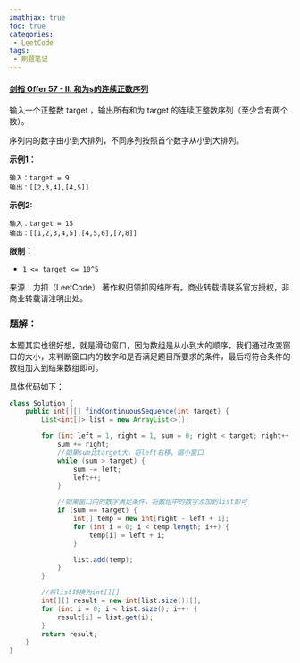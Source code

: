 ```yaml
---
zmathjax: true
toc: true
categories:
 - LeetCode
tags:
 - 刷题笔记
---
```


#### [剑指 Offer 57 - II. 和为s的连续正数序列](https://leetcode-cn.com/problems/he-wei-sde-lian-xu-zheng-shu-xu-lie-lcof/)

输入一个正整数 target ，输出所有和为 target 的连续正整数序列（至少含有两个数）。

序列内的数字由小到大排列，不同序列按照首个数字从小到大排列。

<!--more-->

**示例1：**

```
输入：target = 9
输出：[[2,3,4],[4,5]]
```

**示例2:**

```
输入：target = 15
输出：[[1,2,3,4,5],[4,5,6],[7,8]]
```

**限制：**

- `1 <= target <= 10^5`

来源：力扣（LeetCode）
著作权归领扣网络所有。商业转载请联系官方授权，非商业转载请注明出处。

### 题解：

本题其实也很好想，就是滑动窗口，因为数组是从小到大的顺序，我们通过改变窗口的大小，来判断窗口内的数字和是否满足题目所要求的条件，最后将符合条件的数组加入到结果数组即可。

具体代码如下：

```java
class Solution {
    public int[][] findContinuousSequence(int target) {
        List<int[]> list = new ArrayList<>();

        for (int left = 1, right = 1, sum = 0; right < target; right++) {
            sum += right;
            //如果sum比target大，将left右移，缩小窗口
            while (sum > target) {
                sum -= left;
                left++;
            }

            //如果窗口内的数字满足条件，将数组中的数字添加到list即可
            if (sum == target) {
                int[] temp = new int[right - left + 1];
                for (int i = 0; i < temp.length; i++) {
                    temp[i] = left + i;
                }

                list.add(temp);
            }
        }

        //将list转换为int[][]
        int[][] result = new int[list.size()][];
        for (int i = 0; i < list.size(); i++) {
            result[i] = list.get(i);
        }
        return result;
    }
}
```

